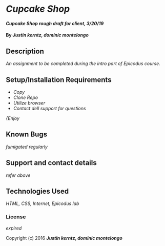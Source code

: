 # _Cupcake Shop_

#### _Cupcake Shop rough draft for client, 3/20/19_

#### By _**Justin kerntz, dominic montelongo**_

## Description

_An assignment to be completed during the intro part of Epicodus course._

## Setup/Installation Requirements

* _Copy_
* _Clone Repo_
* _Utilize browser_
* _Contact dell support for questions_

_{Enjoy_

## Known Bugs

_fumigated regularly_

## Support and contact details

_refer above_

## Technologies Used

_HTML, CSS, Internet, Epicodus lab_

### License

*expired*

Copyright (c) 2016 **_Justin kerntz, dominic montelongo_**
